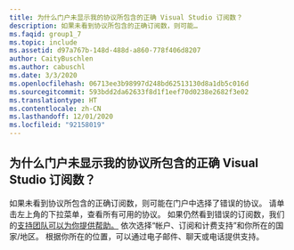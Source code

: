 ```yaml
---
title: 为什么门户未显示我的协议所包含的正确 Visual Studio 订阅数？
description: 如果未看到协议所包含的正确订阅数，则可能…
ms.faqid: group1_7
ms.topic: include
ms.assetid: d97a767b-148d-488d-a860-778f406d8207
author: CaityBuschlen
ms.author: cabuschl
ms.date: 3/3/2020
ms.openlocfilehash: 06713ee3b98997d248bd62513130d8a1db5c016d
ms.sourcegitcommit: 593bdd2da62633f8d1f1eef70d0238e2682f3e02
ms.translationtype: HT
ms.contentlocale: zh-CN
ms.lasthandoff: 12/01/2020
ms.locfileid: "92158019"
---
```

## <a name="why-is-the-portal-not-showing-the-correct-number-of-visual-studio-subscriptions-for-my-agreement"></a>为什么门户未显示我的协议所包含的正确 Visual Studio 订阅数？

如果未看到协议所包含的正确订阅数，则可能在门户中选择了错误的协议。 请单击左上角的下拉菜单，查看所有可用的协议。 如果仍然看到错误的订阅数，我们的[支持团队可以为你提供帮助。](https://visualstudio.microsoft.com/subscriptions/support/#talktous) 依次选择“帐户、订阅和计费支持”和你所在的国家/地区。 根据你所在的位置，可以通过电子邮件、聊天或电话提供支持。
